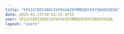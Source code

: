 ```yaml
---
title: "SP11CCDE53K6CSVY8344Z87MM0ZHY6X7SN4X55EQA"
date: 2025-01-23T10:51:23.475Z
user: SP11CCDE53K6CSVY8344Z87MM0ZHY6X7SN4X55EQA
layout: "users"
---
```

    